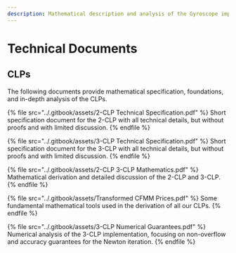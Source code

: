 ```yaml
---
description: Mathematical description and analysis of the Gyroscope implementation
---
```


# Technical Documents

## CLPs

The following documents provide mathematical specification, foundations, and in-depth analysis of the CLPs.

{% file src="../.gitbook/assets/2-CLP Technical Specification.pdf" %}
Short specification document for the 2-CLP with all technical details, but without proofs and with limited discussion.
{% endfile %}

{% file src="../.gitbook/assets/3-CLP Technical Specification.pdf" %}
Short specification document for the 3-CLP with all technical details, but without proofs and with limited discussion.
{% endfile %}

{% file src="../.gitbook/assets/2-CLP 3-CLP Mathematics.pdf" %}
Mathematical derivation and detailed discussion of the 2-CLP and 3-CLP.
{% endfile %}

{% file src="../.gitbook/assets/Transformed CFMM Prices.pdf" %}
Some fundamental mathematical tools used in the derivation of all our CLPs.
{% endfile %}

{% file src="../.gitbook/assets/3-CLP Numerical Guarantees.pdf" %}
Numerical analysis of the 3-CLP implementation, focusing on non-overflow and accuracy guarantees for the Newton iteration.
{% endfile %}
